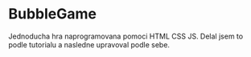 # BubbleGame
Jednoducha hra naprogramovana pomoci HTML CSS JS. Delal jsem to podle tutorialu a nasledne upravoval podle sebe.
